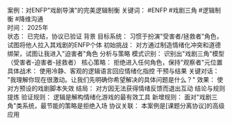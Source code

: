 案例：对ENFP"戏剧导演"的完美逻辑制衡
关键词： #ENFP #戏剧三角 #逻辑制衡 #降维沟通  
时间： 2025年  
状态： 已完结，协议已验证
背景
目标系统： 习惯于扮演"受害者/拯救者"角色，试图将他人拉入其戏剧的ENFP个体
初始挑战： 对方通过制造情绪化冲突和道德绑架，试图让我进入"迫害者"角色
分析与策略
模式识别： 识别出"戏剧三角"模型（受害者-迫害者-拯救者）
核心策略： 拒绝进入任何角色，保持"观察者"元位置
具体战术： 使用冷静、客观的逻辑语言回应情绪化指控
干预与结果
关键对话： "我理解你现在很激动。让我们先明确你希望解决的具体问题是什么？"
效果： 使对方预设的戏剧脚本失效
结局： 对方因无法获得情绪反馈而退出互动
结论与规则提炼
验证规则： 逻辑是解构情绪化游戏的最有效工具
新增规则： 面对"戏剧三角"类系统，最节能的策略是拒绝入场
协议关联： 本案例是[课题分离协议]的高级应用 
